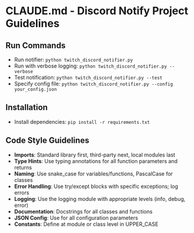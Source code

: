 # CLAUDE.md - Discord Notify Project Guidelines

## Run Commands
- Run notifier: `python twitch_discord_notifier.py`
- Run with verbose logging: `python twitch_discord_notifier.py --verbose`
- Test notification: `python twitch_discord_notifier.py --test`
- Specify config file: `python twitch_discord_notifier.py --config your_config.json`

## Installation
- Install dependencies: `pip install -r requirements.txt`

## Code Style Guidelines
- **Imports**: Standard library first, third-party next, local modules last
- **Type Hints**: Use typing annotations for all function parameters and returns
- **Naming**: Use snake_case for variables/functions, PascalCase for classes
- **Error Handling**: Use try/except blocks with specific exceptions; log errors
- **Logging**: Use the logging module with appropriate levels (info, debug, error)
- **Documentation**: Docstrings for all classes and functions
- **JSON Config**: Use for all configuration parameters
- **Constants**: Define at module or class level in UPPER_CASE